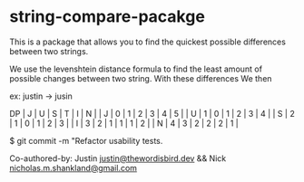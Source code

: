 # string-compare-pacakge

This is a package that allows you to find the quickest possible differences between two strings.

We use the levenshtein distance formula to find the least amount of possible changes between two string. With these differences
We then

ex:
justin -> jusin

DP
| J | U | S | T | I | N |
| J | 0 | 1 | 2 | 3 | 4 | 5 |
| U | 1 | 0 | 1 | 2 | 3 | 4 |
| S | 2 | 1 | 0 | 1 | 2 | 3 |
| I | 3 | 2 | 1 | 1 | 1 | 2 |
| N | 4 | 3 | 2 | 2 | 2 | 1 |


$ git commit -m "Refactor usability tests.
>
>
Co-authored-by: Justin <justin@thewordisbird.dev> && Nick <nicholas.m.shankland@gmail.com>
